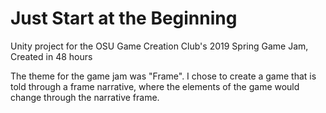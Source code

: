 # Just Start at the Beginning
 
Unity project for the OSU Game Creation Club's 2019 Spring Game Jam, Created in 48 hours

The theme for the game jam was "Frame". I chose to create a game that is told through a frame narrative, where the elements of the game would change through the narrative frame.
